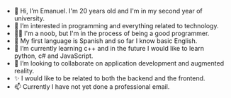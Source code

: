 - 👋 Hi, I’m Emanuel. I'm 20 years old and I'm in my second year of university. 
- 👀 I’m interested in programming and everything related to technology.
- 👨‍💻 I'm a noob, but I'm in the process of being a good programmer.
- 🧍 My first language is Spanish and so far I know basic English.
- 🌱 I’m currently learning c++ and in the future I would like to learn python, c# and JavaScript.
- 💞️ I’m looking to collaborate on application development and augmented reality.
- ✨ I would like to be related to both the backend and the frontend.
- 📫 Currently I have not yet done a professional email.

<!---
Erosa9028/Erosa9028 is a ✨ special ✨ repository because its `README.md` (this file) appears on your GitHub profile.
You can click the Preview link to take a look at your changes.
--->
